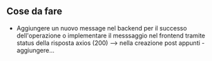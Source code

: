 ## Cose da fare

- Aggiungere un nuovo message nel backend per il successo dell'operazione o implementare il messsaggio nel frontend tramite status della risposta axios (200) --> nella creazione post appunti
-aggiungere...
